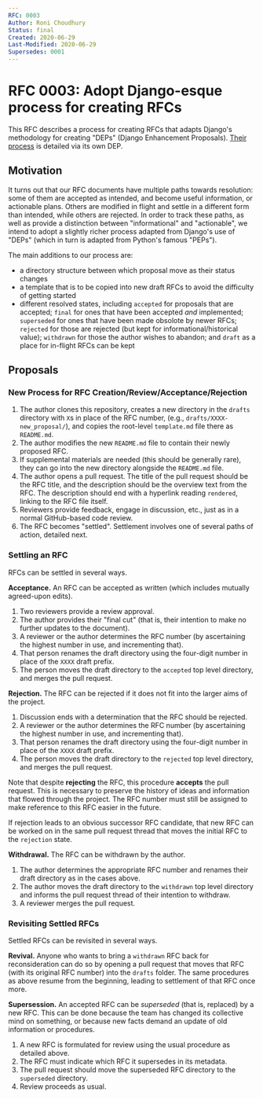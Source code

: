 ```yaml
---
RFC: 0003
Author: Roni Choudhury
Status: final
Created: 2020-06-29
Last-Modified: 2020-06-29
Supersedes: 0001
---
```


# RFC 0003: Adopt Django-esque process for creating RFCs

This RFC describes a process for creating RFCs that adapts Django's methodology
for creating "DEPs" (Django Enhancement Proposals). [Their
process](https://github.com/django/deps/blob/master/final/0001-dep-process.rst)
is detailed via its own DEP.

## Motivation

It turns out that our RFC documents have multiple paths towards resolution: some
of them are accepted as intended, and become useful information, or actionable
plans. Others are modified in flight and settle in a different form than
intended, while others are rejected. In order to track these paths, as well as
provide a distinction between "informational" and "actionable", we intend to
adopt a slightly richer process adapted from Django's use of "DEPs" (which in
turn is adapted from Python's famous "PEPs").

The main additions to our process are:
- a directory structure between which proposal move as their status changes
- a template that is to be copied into new draft RFCs to avoid the difficulty of
  getting started
- different resolved states, including `accepted` for proposals that are accepted;
  `final` for ones that have been accepted *and* implemented; `superseded` for
  ones that have been made obsolote by newer RFCs; `rejected` for those are
  rejected (but kept for informational/historical value); `withdrawn` for those
  the author wishes to abandon; and `draft` as a place for in-flight RFCs can be
  kept

## Proposals

### New Process for RFC Creation/Review/Acceptance/Rejection

1. The author clones this repository, creates a new directory in the `drafts`
   directory with `X`s in place of the RFC number, (e.g.,
   `drafts/XXXX-new_proposal/`), and copies the root-level `template.md` file
   there as `README.md`.
2. The author modifies the new `README.md` file to contain their newly proposed
   RFC.
3. If supplemental materials are needed (this should be generally rare), they
   can go into the new directory alongside the `README.md` file.
4. The author opens a pull request. The title of the pull request should be the
   RFC title, and the description should be the overview text from the RFC. The
   description should end with a hyperlink reading `rendered`, linking to the
   RFC file itself.
5. Reviewers provide feedback, engage in discussion, etc., just as in a normal
   GitHub-based code review.
6. The RFC becomes "settled". Settlement involves one of several paths of
   action, detailed next.

### Settling an RFC

RFCs can be settled in several ways.

**Acceptance.** An RFC can be accepted as written (which includes mutually
agreed-upon edits).

1. Two reviewers provide a review approval.
2. The author provides their "final cut" (that is, their intention to make no
   further updates to the document).
3. A reviewer or the author determines the RFC number (by ascertaining the
   highest number in use, and incrementing that).
4. That person renames the draft directory using the four-digit number in
   place of the `XXXX` draft prefix.
5. The person moves the draft directory to the `accepted` top level directory,
   and merges the pull request.

**Rejection.** The RFC can be rejected if it does not fit into the larger aims
of the project.

1. Discussion ends with a determination that the RFC should be rejected.
2. A reviewer or the author determines the RFC number (by ascertaining the
   highest number in use, and incrementing that).
3. That person renames the draft directory using the four-digit number in place
   of the `XXXX` draft prefix.
4. The person moves the draft directory to the `rejected` top level directory,
   and merges the pull request.

Note that despite **rejecting** the RFC, this procedure **accepts** the pull
request. This is necessary to preserve the history of ideas and information that
flowed through the project. The RFC number must still be assigned to make
reference to this RFC easier in the future.

If rejection leads to an obvious successor RFC candidate, that new RFC can be
worked on in the same pull request thread that moves the initial RFC to the
`rejection` state.

**Withdrawal.** The RFC can be withdrawn by the author.

1. The author determines the appropriate RFC number and renames their draft
   directory as in the cases above.
2. The author moves the draft directory to the `withdrawn` top level directory
   and informs the pull request thread of their intention to withdraw.
3. A reviewer merges the pull request.

### Revisiting Settled RFCs

Settled RFCs can be revisited in several ways.

**Revival.** Anyone who wants to bring a `withdrawn` RFC back for
reconsideration can do so by opening a pull request that moves that RFC (with
its original RFC number) into the `drafts` folder. The same procedures as above
resume from the beginning, leading to settlement of that RFC once more.

**Supersession.** An accepted RFC can be *superseded* (that is, replaced) by a
new RFC. This can be done because the team has changed its collective mind on
something, or because new facts demand an update of old information or
procedures.

1. A new RFC is formulated for review using the usual procedure as detailed
   above.
2. The RFC must indicate which RFC it supersedes in its metadata.
3. The pull request should move the superseded RFC directory to the `superseded`
   directory.
4. Review proceeds as usual.
